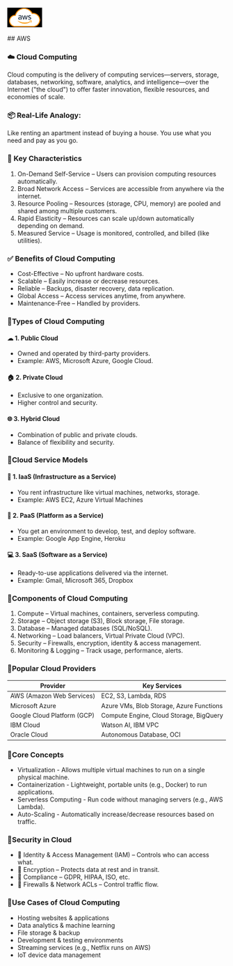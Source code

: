 <p align="left">
  <img src="Images/AWS LOGO.png" alt="Logo" width="80"/>
</p>
## AWS

### ☁️ Cloud Computing
Cloud computing is the delivery of computing services—servers, storage, databases, networking, software, analytics, and intelligence—over the Internet ("the cloud") to offer faster innovation, flexible resources, and economies of scale.

### 📦 Real-Life Analogy:
Like renting an apartment instead of buying a house. You use what you need and pay as you go.

### 🧠 Key Characteristics
1. On-Demand Self-Service – Users can provision computing resources automatically.
2. Broad Network Access – Services are accessible from anywhere via the internet.
3. Resource Pooling – Resources (storage, CPU, memory) are pooled and shared among multiple customers.
4. Rapid Elasticity – Resources can scale up/down automatically depending on demand.
5. Measured Service – Usage is monitored, controlled, and billed (like utilities).

### ✅ Benefits of Cloud Computing
- Cost-Effective – No upfront hardware costs.
- Scalable – Easily increase or decrease resources.
- Reliable – Backups, disaster recovery, data replication.
- Global Access – Access services anytime, from anywhere.
- Maintenance-Free – Handled by providers.

### 🔹Types of Cloud Computing
#### ☁ 1. Public Cloud
- Owned and operated by third-party providers.
- Example: AWS, Microsoft Azure, Google Cloud.
#### 🏠 2. Private Cloud
- Exclusive to one organization.
- Higher control and security.
#### 🌐 3. Hybrid Cloud
- Combination of public and private clouds.
- Balance of flexibility and security.

### 🔹Cloud Service Models
#### 🧱 1. IaaS (Infrastructure as a Service)
- You rent infrastructure like virtual machines, networks, storage.
- Example: AWS EC2, Azure Virtual Machines
#### 🧰 2. PaaS (Platform as a Service)
- You get an environment to develop, test, and deploy software.
- Example: Google App Engine, Heroku
#### 💻 3. SaaS (Software as a Service)
- Ready-to-use applications delivered via the internet.
- Example: Gmail, Microsoft 365, Dropbox

### 🔹Components of Cloud Computing
1. Compute – Virtual machines, containers, serverless computing.
2. Storage – Object storage (S3), Block storage, File storage.
3. Database – Managed databases (SQL/NoSQL).
4. Networking – Load balancers, Virtual Private Cloud (VPC).
5. Security – Firewalls, encryption, identity & access management.
6. Monitoring & Logging – Track usage, performance, alerts.

### 🔹Popular Cloud Providers
|Provider	                |Key Services                               |
|---------------------------|-------------------------------------------|
|AWS (Amazon Web Services)	|EC2, S3, Lambda, RDS                       |
|Microsoft Azure            |Azure VMs, Blob Storage, Azure Functions   |
|Google Cloud Platform (GCP)|Compute Engine, Cloud Storage, BigQuery    |
|IBM Cloud	                |Watson AI, IBM VPC                         |
|Oracle Cloud	            |Autonomous Database, OCI                   |

### 🔹Core Concepts
-  Virtualization - Allows multiple virtual machines to run on a single physical machine.
-  Containerization - Lightweight, portable units (e.g., Docker) to run applications.
-  Serverless Computing - Run code without managing servers (e.g., AWS Lambda).
-  Auto-Scaling - Automatically increase/decrease resources based on traffic.

### 🔹Security in Cloud
- 🔐 Identity & Access Management (IAM) – Controls who can access what.
- 🔐 Encryption – Protects data at rest and in transit.
- 🔐 Compliance – GDPR, HIPAA, ISO, etc.
- 🔐 Firewalls & Network ACLs – Control traffic flow.

### 🔹Use Cases of Cloud Computing
- Hosting websites & applications
- Data analytics & machine learning
- File storage & backup
- Development & testing environments
- Streaming services (e.g., Netflix runs on AWS)
- IoT device data management





